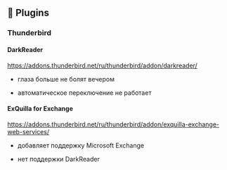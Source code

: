 ## 🔌 Plugins

### Thunderbird

#### DarkReader

https://addons.thunderbird.net/ru/thunderbird/addon/darkreader/

+ глаза больше не болят вечером
- автоматическое переключение не работает

#### ExQuilla for Exchange

https://addons.thunderbird.net/ru/thunderbird/addon/exquilla-exchange-web-services/

+ добавляет поддержку Microsoft Exchange
- нет поддержки DarkReader
